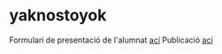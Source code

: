 # yaknostoyok

Formulari de presentació de l'alumnat [ací](https://forms.gle/S62PVQTLx1aWfivS9)
Publicació [ací](publicacio-vj.md)

